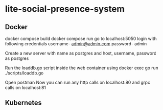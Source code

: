 # lite-social-presence-system

## Docker
docker compose build
docker compose run
go to localhost:5050
login with following credentials
username- admin@admin.com
password- admin

Create a new server
with name as postgres
and host, username, password as postgres

Run the loaddb.go script inside the web container using docker exec
go run ./scripts/loaddb.go

Open postman
Now you can run any http calls on localhost:80 and grpc calls on localhost:81

## Kubernetes